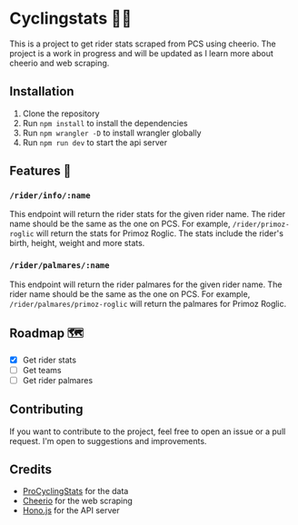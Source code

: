 # Cyclingstats 🚴🚴

This is a project to get rider stats scraped from PCS using cheerio. The project is a work in progress and will be updated as I learn more about cheerio and web scraping.

## Installation

1. Clone the repository
2. Run `npm install` to install the dependencies
3. Run `npm wrangler -D` to install wrangler globally
4. Run `npm run dev` to start the api server

## Features 🚀

### `/rider/info/:name`

This endpoint will return the rider stats for the given rider name. The rider name should be the same as the one on PCS.
For example, `/rider/primoz-roglic` will return the stats for Primoz Roglic.
The stats include the rider's birth, height, weight and more stats.

### `/rider/palmares/:name`

This endpoint will return the rider palmares for the given rider name. The rider name should be the same as the one on PCS.
For example, `/rider/palmares/primoz-roglic` will return the palmares for Primoz Roglic.

## Roadmap 🗺️

- [x] Get rider stats
- [ ] Get teams
- [ ] Get rider palmares

## Contributing

If you want to contribute to the project, feel free to open an issue or a pull request. I'm open to suggestions and improvements.

## Credits

- [ProCyclingStats](https://www.procyclingstats.com/) for the data
- [Cheerio](https://cheerio.js.org/) for the web scraping
- [Hono.js](https://hono.dev/) for the API server
